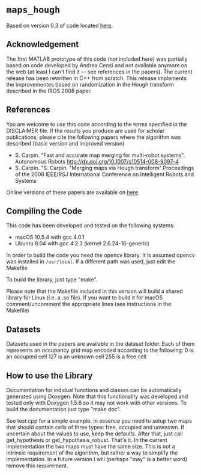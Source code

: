 
# `maps_hough`

Based on version 0.3 of code located [here](http://robotics.ucmerced.edu/map-merging-code).

## Acknowledgement

The first MATLAB prototype of this code (not included here)
was partially based on code developed by Andrea Censi and not available
anymore on the web  (at least I can't find it -- see references in the
papers).
The current release has been rewritten in C++ from scratch. This
release implements the improvementes based on randomization in
the Hough transform described in the IROS 2008 paper.

## References

You are welcome to use this code according to the terms specified
in the DISCLAIMER file. If the results you produce are used for scholar
publications, please cite the following papers where the algorithm
was described (basic version and improved version)

- S. Carpin. "Fast and accurate map merging for multi-robot systems". 
Autonomous Robots http://dx.doi.org/10.1007/s10514-008-9097-4 
- S. Carpin. "S. Carpin. "Merging maps via Hough transform".Proceedings 
of the 2008 IEEE/RSJ International Conference on Intelligent Robots and 
Systems

Online versions of these papers are available on [here](http://robotics.ucmerced.edu/Robotics/publications).

## Compiling the Code

This code has been developed and tested on the following
systems:

- macOS 10.5.4 with gcc 4.0.1
- Ubuntu 8.04  with gcc 4.2.3 (kernel 2.6.24-16-generic)

In order to build the code you need the opencv library. It is
assumed opencv was installed in `/usr/local`. If a different
path was used, just edit the Makefile

To build the library, just type "make".

Please note that the Makefile included in this version
will build a shared library for Linux (i.e. a .so file).
If you want to build it for macOS comment/uncomment the appropriate
lines (see instructions in the Makefile)

## Datasets

Datasets used in the papers are available in the dataset folder.
Each of them represents an occupancy grid map encoded according
to the following:
0 is an occupied cell
127 is an unknown cell
255 is a free cell

## How to use the Library

Documentation for indidual functions and classes can be automatically generated
using Doxygen. Note that this functionality was developed and tested only with
Doxygen 1.5.6 so it may not work with other versions. To build the documentation
just type "make doc".

See test.cpp for a simple example. In essence you need to setup two
maps that should contain cells of three types: free, occupied and unwnown.
If uncertain about the values to use, keep the defaults. After that, just
call get_hypothesis or get_hypothesis_robust. That's it. In the current
implementation the two maps must have the same size. This is not a intrinsic
requirement of the algorithm, but rather a way to simplify the implementation.
In a future version I will (perhaps "may" is a better word) remove this requirement.

